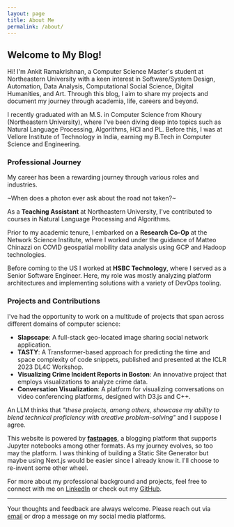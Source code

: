 ```yaml
---
layout: page
title: About Me
permalink: /about/
---
```


## Welcome to My Blog!

Hi! I'm Ankit Ramakrishnan, a Computer Science Master's student at Northeastern University with a keen interest in Software/System Design, Automation, Data Analysis, Computational Social Science, Digital Humanities, and Art. Through this blog, I aim to share my projects and document my journey through academia, life, careers and beyond.

I recently graduated with an M.S. in Computer Science from Khoury (Northeastern University), where I've been diving deep into topics such as Natural Language Processing, Algorithms, HCI and PL. Before this, I was at Vellore Institute of Technology in India, earning my B.Tech in Computer Science and Engineering.

### Professional Journey

My career has been a rewarding journey through various roles and industries. 

~When does a photon ever ask about the road not taken?~

As a **Teaching Assistant** at Northeastern University, I've contributed to courses in Natural Language Processing and Algorithms.

Prior to my academic tenure, I embarked on a **Research Co-Op** at the Network Science Institute, where I worked under the guidance of Matteo Chinazzi on COVID geospatial mobility data analysis using GCP and Hadoop technologies.

Before coming to the US I worked at **HSBC Technology**, where I served as a Senior Software Engineer. Here, my role was mostly analyzing platform architectures and implementing solutions with a variety of DevOps tooling.

### Projects and Contributions

I've had the opportunity to work on a multitude of projects that span across different domains of computer science:

- **Slapscape**: A full-stack geo-located image sharing social network application.
- **TASTY**: A Transformer-based approach for predicting the time and space complexity of code snippets, published and presented at the ICLR 2023 DL4C Workshop.
- **Visualizing Crime Incident Reports in Boston**: An innovative project that employs visualizations to analyze crime data.
- **Conversation Visualization**: A platform for visualizing conversations on video conferencing platforms, designed with D3.js and C++.

An LLM thinks that _"these projects, among others, showcase my ability to blend technical proficiency with creative problem-solving"_ and I suppose I agree.

This website is powered by **[fastpages](https://github.com/fastai/fastpages)**, a blogging platform that supports Jupyter notebooks among other formats. As my journey evolves, so too may the platform. I was thinking of building a Static Site Generator but maybe using Next.js would be easier since I already know it. I'll choose to re-invent some other wheel.

For more about my professional background and projects, feel free to connect with me on [LinkedIn](https://www.linkedin.com/in/ankitramakrishnan/) or check out my [GitHub](https://github.com/TheChesireCat).

---

Your thoughts and feedback are always welcome. Please reach out via [email](mailto:ramakrishnan.ank@northeastern.edu) or drop a message on my social media platforms.

